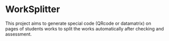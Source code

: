 # WorkSplitter
This project aims to generate special code (QRcode or datamatrix) on pages of students works to split the works automatically after checking and assessment.
